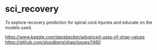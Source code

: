 # sci_recovery
To explore recovery prediction for spinal cord injuries and educate on the models used.

https://www.kaggle.com/dansbecker/advanced-uses-of-shap-values
https://github.com/slundberg/shap/issues/1460
